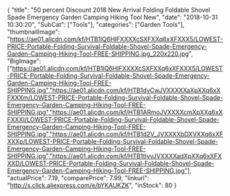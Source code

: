 {
	"title": "50 percent Discount 2018 New Arrival Folding Foldable Shovel Spade Emergency Garden Camping Hiking Tool New",
	"date": "2018-10-31 10:30:20",
	"SubCat": ["Tools"],
	"categories": ["Garden Tools"],
	"thumbnailImage": "https://ae01.alicdn.com/kf/HTB1lQ6HIFXXXXcSXFXXq6xXFXXX5/LOWEST-PRICE-Portable-Folding-Survival-Foldable-Shovel-Spade-Emergency-Garden-Camping-Hiking-Tool-FREE-SHIPPING.jpg_220x220.jpg",
	"BigImage": ["https://ae01.alicdn.com/kf/HTB1lQ6HIFXXXXcSXFXXq6xXFXXX5/LOWEST-PRICE-Portable-Folding-Survival-Foldable-Shovel-Spade-Emergency-Garden-Camping-Hiking-Tool-FREE-SHIPPING.jpg","https://ae01.alicdn.com/kf/HTB1dyCwJVXXXXXaXpXXq6xXFXXXm/LOWEST-PRICE-Portable-Folding-Survival-Foldable-Shovel-Spade-Emergency-Garden-Camping-Hiking-Tool-FREE-SHIPPING.jpg","https://ae01.alicdn.com/kf/HTB1ARmoJVXXXXcmXpXXq6xXFXXXI/LOWEST-PRICE-Portable-Folding-Survival-Foldable-Shovel-Spade-Emergency-Garden-Camping-Hiking-Tool-FREE-SHIPPING.jpg","https://ae01.alicdn.com/kf/HTB1d2V_JVXXXXbDXVXXq6xXFXXXp/LOWEST-PRICE-Portable-Folding-Survival-Foldable-Shovel-Spade-Emergency-Garden-Camping-Hiking-Tool-FREE-SHIPPING.jpg","https://ae01.alicdn.com/kf/HTB1tIyvJVXXXXadXpXXq6xXFXXXD/LOWEST-PRICE-Portable-Folding-Survival-Foldable-Shovel-Spade-Emergency-Garden-Camping-Hiking-Tool-FREE-SHIPPING.jpg"],
	"actualPrice": 7.19,
	"comparePrice": 7.99,
	"linkurl": "http://s.click.aliexpress.com/e/bYKAUKZK",
	"inStock": 80
}
